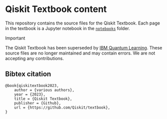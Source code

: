 # Qiskit Textbook content

This repository contains the source files for the Qiskit Textbook. Each page in
the textbook is a Jupyter notebook in the [`notebooks`](./notebooks) folder.

> [!IMPORTANT]
> The Qiskit Textbook has been superseded by [IBM Quantum
> Learning](https://learning.quantum-computing.ibm.com). These source files are
> no longer maintained and may contain errors. We are not accepting any
> contributions.


## Bibtex citation

```
@book{qiskitextbook2023,   
    author = {various authors},   
    year = {2023},   
    title = {Qiskit Textbook},   
    publisher = {Github},   
    url = {https://github.com/Qiskit/textbook}, 
}
```
